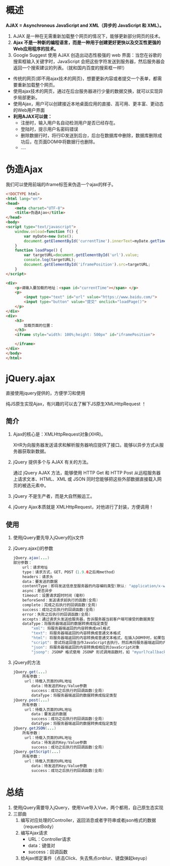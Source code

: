 # 概述

**AJAX = Asynchronous JavaScript and XML（异步的 JavaScript 和 XML）。**

1. AJAX 是一种在无需重新加载整个网页的情况下，能够更新部分网页的技术。
2. **Ajax 不是一种新的编程语言，而是一种用于创建更好更快以及交互性更强的Web应用程序的技术。**
3. Google Suggest 使用 AJAX 创造出动态性极强的 web 界面：当您在谷歌的搜索框输入关键字时，JavaScript 会把这些字符发送到服务器，然后服务器会返回一个搜索建议的列表。（就和国内百度的搜索框一样!）

- 传统的网页(即不用ajax技术的网页)，想要更新内容或者提交一个表单，都需要重新加载整个网页。
- 使用ajax技术的网页，通过在后台服务器进行少量的数据交换，就可以实现异步局部更新。
- 使用Ajax，用户可以创建接近本地桌面应用的直接、高可用、更丰富、更动态的Web用户界面
- **利用AJAX可以做：**
  - 注册时，输入用户名自动检测用户是否已经存在。
  - 登陆时，提示用户名密码错误
  - 删除数据行时，将行ID发送到后台，后台在数据库中删除，数据库删除成功后，在页面DOM中将数据行也删除。
  - ....

# 伪造Ajax

我们可以使用前端的iframe标签来伪造一个ajax的样子。

```html
<!DOCTYPE html>
<html lang="en">
<head>
    <meta charset="UTF-8">
    <title>伪造Ajax</title>
</head>
<body>
<script type="text/javascript">
    window.onload=function f() {
        var myDate=new Date();
        document.getElementById('currentTime').innerText=myDate.getTime();
    }
    function loadPage() {
        var targetURL=document.getElementById('url').value;
        console.log(targetURL);
        document.getElementById('iframePosition').src=targetURL;
    }
</script>

<div>
    <p>请输入要加载的地址：<span id="currentTime"></span> </p>
    <p>
        <input type="text" id="url" value="https://www.baidu.com/">
        <input type="button" value="提交" onclick="loadPage()">
    </p>
</div>
<div>
    <h3>
        加载页面的位置：
    </h3>
    <iframe style="width: 100%;height: 500px" id="iframePosition">

    </iframe>
</div>
</body>
</html>
```

# jQuery.ajax

直接使用jquery提供的，方便学习和使用

纯JS原生实现Ajax，有兴趣的可以去了解下JS原生XMLHttpRequest ！

## 简介

1. Ajax的核心是：XMLHttpRequest对象(XHR)。

   XHR为向服务器发送请求和解析服务器响应提供了接口。能够以异步方式从服务器获取新数据。

2. jQuery 提供多个与 AJAX 有关的方法。

   通过 jQuery AJAX 方法，能够使用 HTTP Get 和 HTTP Post 从远程服务器上请求文本、HTML、XML 或 JSON 同时您能够把这些外部数据直接载入网页的被选元素中。

3. jQuery 不是生产者，而是大自然搬运工。

4. jQuery Ajax本质就是 XMLHttpRequest，对他进行了封装，方便调用！

## 使用

1. 使用jQuery要先导入jQuery的js文件

2. jQuery.ajax()的参数

   ```java
   jQuery.ajax(...)
   部分参数：
       url：请求地址
       type：请求方式，GET、POST（1.9.0之后用method）
       headers：请求头
       data：要发送的数据
       contentType：即将发送信息至服务器的内容编码类型(默认: "application/x-www-form-urlencoded; charset=UTF-8")
       async：是否异步
       timeout：设置请求超时时间（毫秒）
       beforeSend：发送请求前执行的函数(全局)
       complete：完成之后执行的回调函数(全局)
       success：成功之后执行的回调函数(全局)
       error：失败之后执行的回调函数(全局)
       accepts：通过请求头发送给服务器，告诉服务器当前客户端可接受的数据类型
       dataType：将服务器端返回的数据转换成指定类型
           "xml": 将服务器端返回的内容转换成xml格式
           "text": 将服务器端返回的内容转换成普通文本格式
           "html": 将服务器端返回的内容转换成普通文本格式，在插入DOM中时，如果包含JavaScript标签，则会尝试去执行。
           "script": 尝试将返回值当作JavaScript去执行，然后再将服务器端返回的内容转换成普通文本格式
           "json": 将服务器端返回的内容转换成相应的JavaScript对象
           "jsonp": JSONP 格式使用 JSONP 形式调用函数时，如 "myurl?callback=?" jQuery 将自动替换 ? 为正确的函数名，以执行回调函数
   ```

3. jQuery的方法

   ```java
   jQuery.get(...)
       所有参数：
       	url：待载入页面的URL地址
           data：待发送的Key/Value参数
           success：成功之后执行的回调函数(全局)
           dataType：将服务器端返回的数据转换成指定类型
   jQuery.post(...)
       所有参数：
       	url：待载入页面的URL地址
           data：要发送的数据
           success：成功之后执行的回调函数(全局)
           dataType：将服务器端返回的数据转换成指定类型
   jQuery.getJSON(...)
       所有参数：
       	url：待载入页面的URL地址
           data：待发送的Key/Value参数
           success：成功之后执行的回调函数(全局)
   jQuery.getScript(...)
       所有参数：
       	url：待载入页面的URL地址
           data：待发送的Key/Value参数
           success：成功之后执行的回调函数(全局)
   ```

# 总结

1. 使用jQuery需要导入jQuery，使用Vue导入Vue，两个都用，自己原生态实现
2. 三部曲
   1. 编写对应处理的Controller，返回消息或者字符串或者json格式的数据（requestBody）
   2. 编写Ajax请求
      - URL：Controller请求
      - data：键值对
      - success：回调函数
   3. 给Ajax绑定事件（点击Click、失去焦点onblur、键盘弹起keyup）
